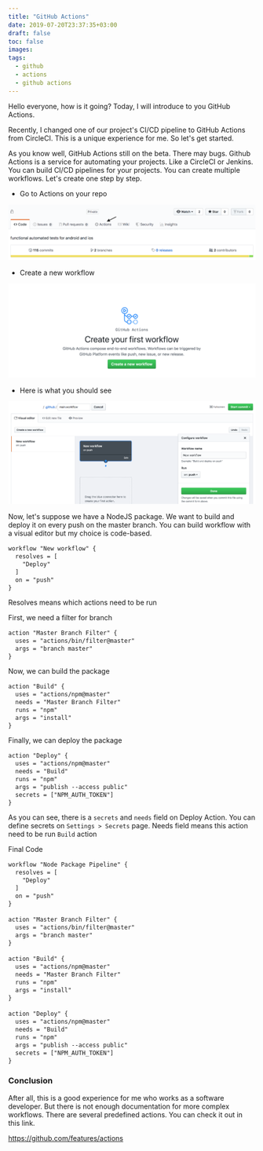 ```yaml
---
title: "GitHub Actions"
date: 2019-07-20T23:37:35+03:00
draft: false
toc: false
images:
tags:
  - github
  - actions
  - github actions
---
```


Hello everyone, how is it going? Today, I will introduce to you GitHub Actions.

Recently, I changed one of our project's CI/CD pipeline to GitHub Actions from CircleCI. This is a unique experience for me. So let's get started.

As you know well, GitHub Actions still on the beta. There may bugs. Github Actions is a service for automating your projects. Like a CircleCI or Jenkins. You can build CI/CD pipelines for your projects. You can create multiple workflows. Let's create one step by step.

- Go to Actions on your repo

![SS1](/static/images/github-actions/ss1.png)

- Create a new workflow

![SS2](/static/images/github-actions/ss2.png)

- Here is what you should see

![SS3](/static/images/github-actions/ss3.png)

Now, let's suppose we have a NodeJS package. We want to build and deploy it on every push on the master branch. You can build workflow with a visual editor but my choice is code-based.

```
workflow "New workflow" {
  resolves = [
    "Deploy"
  ]
  on = "push"
}
```

Resolves means which actions need to be run

First, we need a filter for branch

```
action "Master Branch Filter" {
  uses = "actions/bin/filter@master"
  args = "branch master"
}
```

Now, we can build the package

```
action "Build" {
  uses = "actions/npm@master"
  needs = "Master Branch Filter"
  runs = "npm"
  args = "install"
}
```

Finally, we can deploy the package

```
action "Deploy" {
  uses = "actions/npm@master"
  needs = "Build"
  runs = "npm"
  args = "publish --access public"
  secrets = ["NPM_AUTH_TOKEN"]
}
```

As you can see, there is a `secrets` and `needs` field on Deploy Action. You can define secrets on `Settings > Secrets` page. Needs field means this action need to be run `Build` action

Final Code
```
workflow "Node Package Pipeline" {
  resolves = [
    "Deploy"
  ]
  on = "push"
}

action "Master Branch Filter" {
  uses = "actions/bin/filter@master"
  args = "branch master"
}

action "Build" {
  uses = "actions/npm@master"
  needs = "Master Branch Filter"
  runs = "npm"
  args = "install"
}

action "Deploy" {
  uses = "actions/npm@master"
  needs = "Build"
  runs = "npm"
  args = "publish --access public"
  secrets = ["NPM_AUTH_TOKEN"]
}
```

### Conclusion

After all, this is a good experience for me who works as a software developer. But there is not enough documentation for more complex workflows. There are several predefined actions. You can check it out in this link.

https://github.com/features/actions

